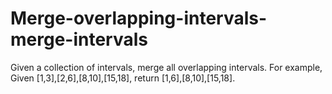 # Merge-overlapping-intervals-merge-intervals
Given a collection of intervals, merge all overlapping intervals.  For example, Given [1,3],[2,6],[8,10],[15,18], return [1,6],[8,10],[15,18].
